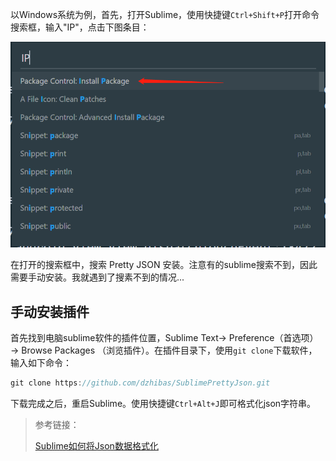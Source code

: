 以Windows系统为例，首先，打开Sublime，使用快捷键`Ctrl+Shift+P`打开命令搜索框，输入"IP"，点击下图条目：

![INSTALL_PACKAGE](./imgs/sublime_install_package.png)

在打开的搜索框中，搜索 Pretty JSON 安装。注意有的sublime搜索不到，因此需要手动安装。我就遇到了搜素不到的情况...

## 手动安装插件

首先找到电脑sublime软件的插件位置，Sublime Text→ Preference（首选项） → Browse Packages （浏览插件）。在插件目录下，使用`git clone`下载软件，输入如下命令：

```java
git clone https://github.com/dzhibas/SublimePrettyJson.git
```

下载完成之后，重启Sublime。使用快捷键`Ctrl+Alt+J`即可格式化json字符串。



> 参考链接：
>
> [Sublime如何将Json数据格式化](https://www.jianshu.com/p/79175b10a6da)









